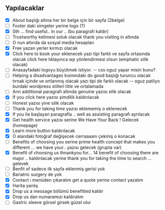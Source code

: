 ## Yapılacaklar
- [x] About başlığı altına her bir belge için bir sayfa (2belge)
- [ ] Footer daki simgeler yerine logo (?)
- [x] Sth … find useful.. In our .. (bu paragrafı kaldır)
- [ ] Trustworthy kelimesi soluk olacak thank you visiting in altında 
- [ ] O nun altında da sosyal media hesapları
- [x] Free yazan yerler kırmızı olacak
- [x] Click here to book your eklenecek yazı tipi farklı ve sayfa ortasında olacak click here tıklayınca wp yönlendirmesi olsun (emphatic silik olacak)
- [ ] Anasayfadaki logoyu büyütmek istiyor. -- css oguz yapar misin bunu?
- [ ] Helping a disadvantages kısmındaki do good başlığı turuncu olacak tırnak içinde ve ortlanmış olacak yazı tipi de farklı olacak -- oguz patliyo burdaki wordpress stilleri title ve ortalamada
- [ ] Ann additional paragrafı altında genuine yazısı silik olacak
- [x] İf you click here yazısı şimdilik kaldırılacak
- [ ] Honest yazısı yine silik olacak
- [ ] Thank you for taking time yazısı eklememiş o eklenecek
- [x] If you lie başlayan paragrafla .. well as assisting paragrafı ayrılacak 
- [x] Get health service yazısı serine We Have Your Back ! Gelecek (homepage)
- [x] Learn more button kaldırılacak
- [x] O alandaki fotoğraf değişecek cerraaaanı çekmiş o konacak
- [ ] Benefits of choosing you serine prime health concept  that makes you different … we have your..  yazısı gelecek (grupta var)
- [x] Benefit of choosing us thnankyou for… 14 benefit of choosing there are major ..  kaldırılacak yerine thank you for taking the time to search … gelevek 
- [ ] Benfit of sadece ilk sayfa eklenmiş gerisi yok 
- [ ] Bariatric surgery de yok 
- [x] Contact ı menüden çıkaralım get a quote yerine contact yazalım
- [x] Harita yanlış 
- [x] Drop us a message bölümü benefitted kaldır 
- [x] Drop us dan numaramızı kaldıralım 
- [ ] Gastric sleeve görsel girsek güzel olur